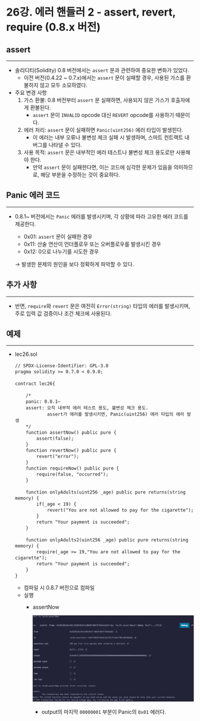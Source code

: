 # 26강. 에러 핸들러 2 - assert, revert, require (0.8.x 버전)

## assert

---

- 솔리디티(Solidity) 0.8 버전에서는 `assert` 문과 관련하여 중요한 변화가 있었다.
    - 이전 버전(0.4.22 ~ 0.7.x)에서는 `assert` 문이 실패할 경우, 사용된 가스를 환불하지 않고 모두 소모하였다.
- 주요 변경 사항
    1. 가스 환불: 0.8 버전부터 `assert` 문 실패하면, 사용되지 않은 가스가 호출자에게 환불된다.
        - `assert` 문이 `INVALID` opcode 대신 `REVERT` opcode를 사용하기 때문이다.
    2. 에러 처리: `assert` 문이 실패하면 `Panic(uint256)` 에러 타입이 발생힌다.
        - 이 에러는 내부 오류나 불변성 체크 실패 시 발생하며, 스마트 컨트랙트 내 버그를 나타낼 수 있다.
    3. 사용 목적: `assert` 문은 내부적인 에러 테스트나 불변성 체크 용도로만 사용해야 한다.
        - 만약 `assert` 문이 실패한다면, 이는 코드에 심각한 문제가 있음을 의미하므로, 해당 부분을 수정하는 것이 중요하다.

## **Panic 에러 코드**

---

- 0.8.1~ 버전에서는 `Panic` 에러를 발생시키며, 각 상황에 따라 고유한 에러 코드를 제공한다.
    - 0x01: `assert` 문이 실패한 경우
    - 0x11: 산술 연산이 언더플로우 또는 오버플로우를 발생시킨 경우
    - 0x12: 0으로 나누기를 시도한 경우
    
    → 발생한 문제의 원인을 보다 정확하게 파악할 수 있다.
    

## **추가 사항**

---

- 반면, `require`와 `revert` 문은 여전히 `Error(string)` 타입의 에러를 발생시키며, 주로 입력 값 검증이나 조건 체크에 사용된다.

## 예제

---

- lec26.sol
    
    ```solidity
    // SPDX-License-Identifier: GPL-3.0
    pragma solidity >= 0.7.0 < 0.9.0;
    
    contract lec26{
    
        /*
        panic: 0.8.1~
        assert: 오직 내부적 에러 테스트 용도, 불변성 체크 용도.
                assert가 에러를 발생시키면, Panic(uint256) 에러 타입의 에러 발생
        */
        function assertNow() public pure {
            assert(false);
        }
        function revertNow() public pure {
            revert("error");
        }
        function requireNow() public pure {
            require(false, "occurred");
        }
    
        function onlyAdults(uint256 _age) public pure returns(string memory) {
            if(_age < 19) {
                revert("You are not allowed to pay for the cigarette");
            }
            return "Your payment is succeeded";
        }
        
        function onlyAdults2(uint256 _age) public pure returns(string memory) {
            require(_age >= 19,"You are not allowed to pay for the cigarette");
            return "Your payment is succeeded";
        }
    }
    ```
    
    - 컴파일 시 0.8.7 버전으로 컴파일
    - 실행
        - assertNow
            
            ![image.png](./image/26/image.png)
            
            - output의 마지막 `00000001` 부분이 Panic의 `0x01` 에러다.
